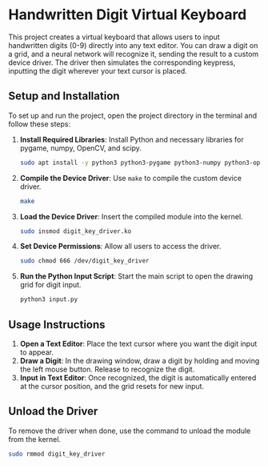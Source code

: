 # Handwritten Digit Virtual Keyboard

This project creates a virtual keyboard that allows users to input handwritten digits (0-9) directly into any text editor. You can draw a digit on a grid, and a neural network will recognize it, sending the result to a custom device driver. The driver then simulates the corresponding keypress, inputting the digit wherever your text cursor is placed.

## Setup and Installation

To set up and run the project, open the project directory in the terminal and follow these steps:

1. **Install Required Libraries**: Install Python and necessary libraries for pygame, numpy, OpenCV, and scipy.
   ```bash
   sudo apt install -y python3 python3-pygame python3-numpy python3-opencv python3-scipy
2. **Compile the Device Driver**: Use `make` to compile the custom device driver.
   ```bash
   make
3. **Load the Device Driver**: Insert the compiled module into the kernel.
   ```bash
   sudo insmod digit_key_driver.ko
4. **Set Device Permissions**: Allow all users to access the driver.
   ```bash
   sudo chmod 666 /dev/digit_key_driver  
5. **Run the Python Input Script**: Start the main script to open the drawing grid for digit input.
    ```bash
   python3 input.py
   
## Usage Instructions

1. **Open a Text Editor**: Place the text cursor where you want the digit input to appear.
2. **Draw a Digit**: In the drawing window, draw a digit by holding and moving the left mouse button. Release to recognize the digit.
3. **Input in Text Editor**: Once recognized, the digit is automatically entered at the cursor position, and the grid resets for new input.

## Unload the Driver

To remove the driver when done, use the command to unload the module from the kernel.
```bash
sudo rmmod digit_key_driver
